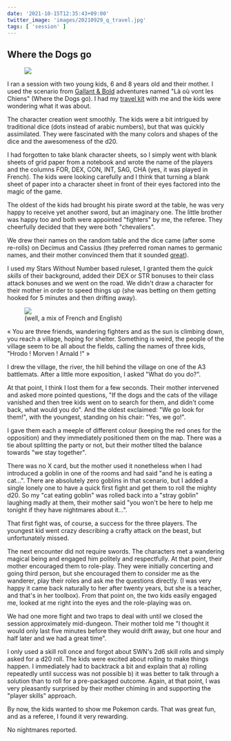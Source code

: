 ```yaml
---
date: '2021-10-15T12:35:43+09:00'
twitter_image: 'images/20210929_q_travel.jpg'
tags: [ 'session' ]
---
```


## Where the Dogs go

<figure class="right">
<a href="images/20210929_travel2.jpg"><img src="images/20210929_travel2.jpg" loading="lazy" />
</a>
<figcaption>
</figcaption>
</figure>

I ran a session with two young kids, 6 and 8 years old and their mother. I used the scenario from [Gallant & Bold](https://www.drivethrurpg.com/product/316192/Gallant--Bold?affiliate_id=2746229) adventures named "Là où vont les Chiens" (Where the Dogs go). I had my [travel kit](20210929.html?t=On_The_Road&f=Where_the_Dogs_go) with me and the kids were wondering what it was about.

The character creation went smoothly. The kids were a bit intrigued by traditional dice (dots instead of arabic numbers), but that was quickly assimilated. They were fascinated with the many colors and shapes of the dice and the awesomeness of the d20.

I had forgotten to take blank character sheets, so I simply went with blank sheets of grid paper from a notebook and wrote the name of the players and the columns FOR, DEX, CON, INT, SAG, CHA (yes, it was played in French). The kids were looking carefully and I think that turning a blank sheet of paper into a character sheet in front of their eyes factored into the magic of the game.

The oldest of the kids had brought his pirate sword at the table, he was very happy to receive yet another sword, but an imaginary one. The little brother was happy too and both were appointed "fighters" by me, the referee. They cheerfully decided that they were both "chevaliers".

We drew their names on the random table and the dice came (after some re-rolls) on Decimus and Cassius (they preferred roman names to germanic names, and their mother convinced them that it sounded [great](https://www.youtube.com/watch?v=AW--RGEGkUg)).

I used my Stars Without Number based ruleset, I granted them the _quick skills_ of their background, added their DEX or STR bonuses to their class attack bonuses and we went on the road. We didn't draw a character for their mother in order to speed things up (she was betting on them getting hooked for 5 minutes and then drifting away).

<figure class="left">
<img src="images/20211015_cassius.jpg" loading="lazy" />
<figcaption>
(well, a mix of French and English)
</figcaption>
</figure>

« You are three friends, wandering fighters and as the sun is climbing down, you reach a village, hoping for shelter. Something is weird, the people of the village seem to be all about the fields, calling the names of three kids, "Hrodo ! Morven ! Arnald !" »

I drew the village, the river, the hill behind the village on one of the A3 battlemats. After a little more exposition, I asked "What do you do?".

At that point, I think I lost them for a few seconds. Their mother intervened and asked more pointed questions, "If the dogs and the cats of the village vanished and then tree kids went on to search for them, and didn't come back, what would you do". And the oldest exclaimed: "We go look for them!", with the youngest, standing on his chair: "Yes, we go!".

I gave them each a meeple of different colour (keeping the red ones for the opposition) and they immediately positioned them on the map. There was a tie about splitting the party or not, but their mother tilted the balance towards "we stay together".

There was no X card, but the mother used it nonetheless when I had introduced a goblin in one of the rooms and had said "and he is eating a cat...". There are absolutely zero goblins in that scenario, but I added a single lonely one to have a quick first fight and get them to roll the mighty d20. So my "cat eating goblin" was rolled back into a "stray goblin" laughing madly at them, their mother said "you won't be here to help me tonight if they have nightmares about it...".

That first fight was, of course, a success for the three players. The youngest kid went crazy describing a crafty attack on the beast, but unfortunately missed.

The next encounter did not require swords. The characters met a wandering magical being and engaged him politely and respectfully. At that point, their mother encouraged them to role-play. They were initially concerting and going third person, but she encouraged them to consider me as the wanderer, play their roles and ask me the questions directly. (I was very happy it came back naturally to her after twenty years, but she is a teacher, and that's in her toolbox). From that point on, the two kids easily engaged me, looked at me right into the eyes and the role-playing was on.

We had one more fight and two traps to deal with until we closed the session approximately mid-dungeon. Their mother told me "I thought it would only last five minutes before they would drift away, but one hour and half later and we had a great time".

I only used a skill roll once and forgot about SWN's 2d6 skill rolls and simply asked for a d20 roll. The kids were excited about rolling to make things happen. I immediately had to backtrack a bit and explain that a) rolling repeatedly until success was not possible b) it was better to talk through a solution than to roll for a pre-packaged outcome. Again, at that point, I was very pleasantly surprised by their mother chiming in and supporting the "player skills" approach.

By now, the kids wanted to show me Pokemon cards. That was great fun, and as a referee, I found it very rewarding.

No nightmares reported.

